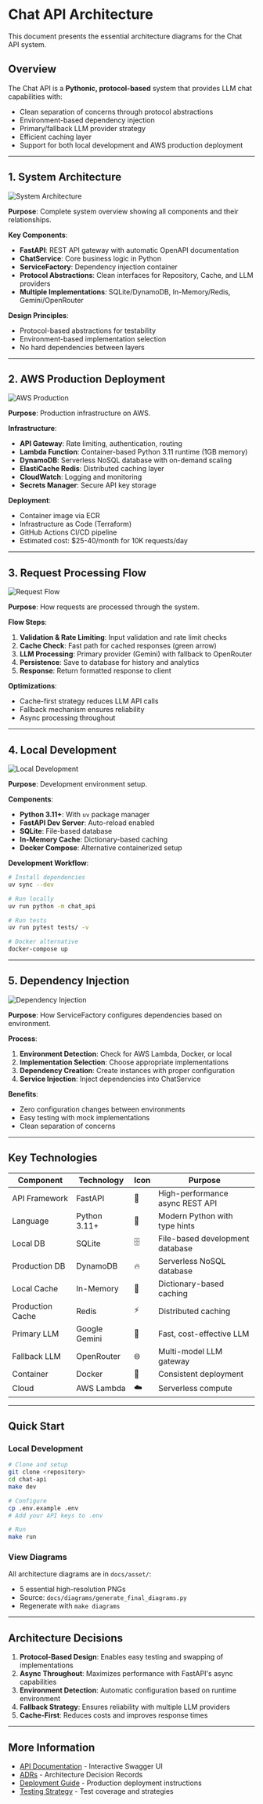 # Chat API Architecture

This document presents the essential architecture diagrams for the Chat API system.

## Overview

The Chat API is a **Pythonic, protocol-based** system that provides LLM chat capabilities with:
- Clean separation of concerns through protocol abstractions
- Environment-based dependency injection
- Primary/fallback LLM provider strategy
- Efficient caching layer
- Support for both local development and AWS production deployment

---

## 1. System Architecture

![System Architecture](asset/01_system_architecture.png)

**Purpose**: Complete system overview showing all components and their relationships.

**Key Components**:
- **FastAPI**: REST API gateway with automatic OpenAPI documentation
- **ChatService**: Core business logic in Python
- **ServiceFactory**: Dependency injection container
- **Protocol Abstractions**: Clean interfaces for Repository, Cache, and LLM providers
- **Multiple Implementations**: SQLite/DynamoDB, In-Memory/Redis, Gemini/OpenRouter

**Design Principles**:
- Protocol-based abstractions for testability
- Environment-based implementation selection
- No hard dependencies between layers

---

## 2. AWS Production Deployment

![AWS Production](asset/02_aws_production.png)

**Purpose**: Production infrastructure on AWS.

**Infrastructure**:
- **API Gateway**: Rate limiting, authentication, routing
- **Lambda Function**: Container-based Python 3.11 runtime (1GB memory)
- **DynamoDB**: Serverless NoSQL database with on-demand scaling
- **ElastiCache Redis**: Distributed caching layer
- **CloudWatch**: Logging and monitoring
- **Secrets Manager**: Secure API key storage

**Deployment**:
- Container image via ECR
- Infrastructure as Code (Terraform)
- GitHub Actions CI/CD pipeline
- Estimated cost: $25-40/month for 10K requests/day

---

## 3. Request Processing Flow

![Request Flow](asset/03_request_flow.png)

**Purpose**: How requests are processed through the system.

**Flow Steps**:
1. **Validation & Rate Limiting**: Input validation and rate limit checks
2. **Cache Check**: Fast path for cached responses (green arrow)
3. **LLM Processing**: Primary provider (Gemini) with fallback to OpenRouter
4. **Persistence**: Save to database for history and analytics
5. **Response**: Return formatted response to client

**Optimizations**:
- Cache-first strategy reduces LLM API calls
- Fallback mechanism ensures reliability
- Async processing throughout

---

## 4. Local Development

![Local Development](asset/04_local_development.png)

**Purpose**: Development environment setup.

**Components**:
- **Python 3.11+**: With `uv` package manager
- **FastAPI Dev Server**: Auto-reload enabled
- **SQLite**: File-based database
- **In-Memory Cache**: Dictionary-based caching
- **Docker Compose**: Alternative containerized setup

**Development Workflow**:
```bash
# Install dependencies
uv sync --dev

# Run locally
uv run python -m chat_api

# Run tests
uv run pytest tests/ -v

# Docker alternative
docker-compose up
```

---

## 5. Dependency Injection

![Dependency Injection](asset/05_dependency_injection.png)

**Purpose**: How ServiceFactory configures dependencies based on environment.

**Process**:
1. **Environment Detection**: Check for AWS Lambda, Docker, or local
2. **Implementation Selection**: Choose appropriate implementations
3. **Dependency Creation**: Create instances with proper configuration
4. **Service Injection**: Inject dependencies into ChatService

**Benefits**:
- Zero configuration changes between environments
- Easy testing with mock implementations
- Clean separation of concerns

---

## Key Technologies

| Component | Technology | Icon | Purpose |
|-----------|------------|------|---------|
| API Framework | FastAPI | 🚀 | High-performance async REST API |
| Language | Python 3.11+ | 🐍 | Modern Python with type hints |
| Local DB | SQLite | 🗄️ | File-based development database |
| Production DB | DynamoDB | 🔥 | Serverless NoSQL database |
| Local Cache | In-Memory | 💾 | Dictionary-based caching |
| Production Cache | Redis | ⚡ | Distributed caching |
| Primary LLM | Google Gemini | 🤖 | Fast, cost-effective LLM |
| Fallback LLM | OpenRouter | 🌐 | Multi-model LLM gateway |
| Container | Docker | 🐳 | Consistent deployment |
| Cloud | AWS Lambda | ☁️ | Serverless compute |

---

## Quick Start

### Local Development
```bash
# Clone and setup
git clone <repository>
cd chat-api
make dev

# Configure
cp .env.example .env
# Add your API keys to .env

# Run
make run
```

### View Diagrams
All architecture diagrams are in `docs/asset/`:
- 5 essential high-resolution PNGs
- Source: `docs/diagrams/generate_final_diagrams.py`
- Regenerate with `make diagrams`

---

## Architecture Decisions

1. **Protocol-Based Design**: Enables easy testing and swapping of implementations
2. **Async Throughout**: Maximizes performance with FastAPI's async capabilities
3. **Environment Detection**: Automatic configuration based on runtime environment
4. **Fallback Strategy**: Ensures reliability with multiple LLM providers
5. **Cache-First**: Reduces costs and improves response times

---

## More Information

- [API Documentation](/docs) - Interactive Swagger UI
- [ADRs](adr/) - Architecture Decision Records
- [Deployment Guide](DEPLOYMENT.md) - Production deployment instructions
- [Testing Strategy](TESTING.md) - Test coverage and strategies
